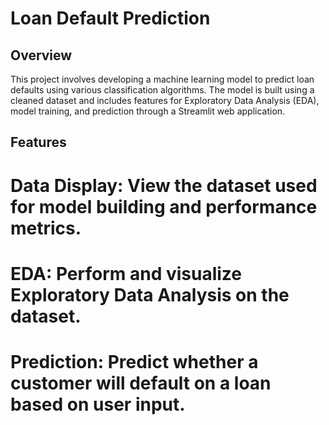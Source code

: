 # Loan Default Prediction

## Overview
This project involves developing a machine learning model to predict loan defaults using various classification algorithms. The model is built using a cleaned dataset and includes features for Exploratory Data Analysis (EDA), model training, and prediction through a Streamlit web application.

## Features
  # Data Display: View the dataset used for model building and performance metrics.
  # EDA: Perform and visualize Exploratory Data Analysis on the dataset.
  # Prediction: Predict whether a customer will default on a loan based on user input.
